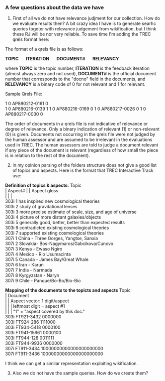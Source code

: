 ### A few questions about the data we have

1) First of all we do not have relevance judjment for our collection. How do we evaluate results then? A bit crazy idea I have is to generate searhc queries togeter with relevance judgement from wikification, but I think these RJ will be nor very reliable.
To save time I'm adding the TREC qrels format here:

The format of a qrels file is as follows:

**TOPIC**      **ITERATION**      **DOCUMENT#**      **RELEVANCY** 

where **TOPIC** is the topic number,
**ITERATION** is the feedback iteration (almost always zero and not used),
**DOCUMENT#** is the official document number that corresponds to the "docno" field in the documents, and
**RELEVANCY** is a binary code of 0 for not relevant and 1 for relevant.

Sample Qrels File:

1 0 AP880212-0161 0  
1 0 AP880216-0139 1 
1 0 AP880216-0169 0 
1 0 AP880217-0026 0 
1 0 AP880217-0030 0 

The order of documents in a qrels file is not indicative of relevance or degree of relevance. 
Only a binary indication of relevant (1) or non-relevant (0) is given. 
Documents not occurring in the qrels file were not judged by the human assessor and are assumed to be irrelevant in the evaluations used in TREC. 
The human assessors are told to judge a document relevant if any piece of the document is relevant (regardless of how small the piece is in relation to the rest of the document).

2) In my opinion parsing of the folders structure does not give a good list of topics and aspects. 
Here is the format that TREC Interactive Track use:

**Definition of topics & aspects:**
Topic  
|	    Aspect# 
|	    |	Aspect gloss  
|	    | |   
303i	1	has inspired new cosmological theories  
303i	2	study of gravitational lenses  
303i	3	more precise estimate of scale, size, and age of universe  
303i	4	picture of more distant galaxies/objects  
303i	5	generally good, better, better than expected results  
303i	6	contradicted existing cosmological theories  
303i	7	supported existing cosmological theories  
307i	1	China - Three Gorges, Yangtse, Sanxia  
307i	2	Slovakia- Bos-Nagymaros/Gabcikova/Cunovo  
307i	3	Kenya - Ewaso Ngiro  
307i	4	Mexico - Rio Usumacinta  
307i	5	Canada - James Bay/Great Whale  
307i	6	Iran - Karun  
307i	7	India - Narmada  
307i	8	Kyrgyzstan - Naryn  
307i	9	Chile - Panque/Bo-Bo/Bio-Bio  

**Mapping of the documents to the topicts and aspects**
Topic  
|    Document  
|	   |		        Aspect vector:                1 digit/aspect  
|	   |		        |	                            leftmost digit = aspect #1  
|	   |		        |	                            "1" = "aspect covered by this doc."  
303i FT921-3432		0000000  
303i FT924-286		1111000  
303i FT934-5418		0000100  
303i FT941-15661	0000100  
303i FT944-128		0011111  
303i FT944-9936		0000000  
307i FT911-3434		10000000000000000000000  
307i FT911-3436		10000000000000000000000 

I think we can get a similar representation exploiting wikification.

3) Also we do not have the sample queries. How do we create them? 


